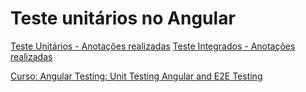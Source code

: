 # Teste unitários no Angular

[Teste Unitários - Anotações realizadas](https://juliop3p.notion.site/Testes-Unit-rios-66bee7b9ca694a5e910bbdf8c293ab3e)
[Teste Integrados - Anotações realizadas](https://juliop3p.notion.site/Testes-Integrados-f0c4dd1820a443beade58d110863ba73)

[Curso: Angular Testing: Unit Testing Angular and E2E Testing](https://www.udemy.com/course/angular-testing-unit-testing-angular-and-e2e-testing/?couponCode=OF83024E)